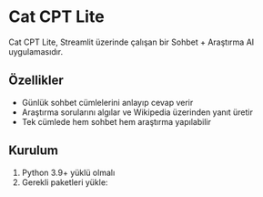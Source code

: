 # Cat CPT Lite

Cat CPT Lite, Streamlit üzerinde çalışan bir Sohbet + Araştırma AI uygulamasıdır.

## Özellikler
- Günlük sohbet cümlelerini anlayıp cevap verir
- Araştırma sorularını algılar ve Wikipedia üzerinden yanıt üretir
- Tek cümlede hem sohbet hem araştırma yapılabilir

## Kurulum
1. Python 3.9+ yüklü olmalı
2. Gerekli paketleri yükle:
